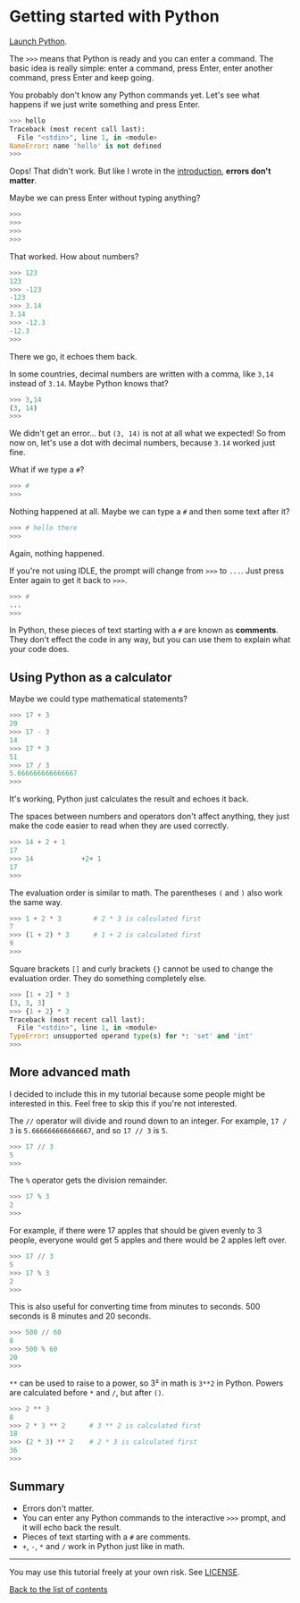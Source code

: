 # Getting started with Python

[Launch Python](installing-python.md).

The `>>>` means that Python is ready and you can enter a command. The
basic idea is really simple: enter a command, press Enter, enter another
command, press Enter and keep going.

You probably don't know any Python commands yet. Let's see what happens
if we just write something and press Enter.

```py
>>> hello
Traceback (most recent call last):
  File "<stdin>", line 1, in <module>
NameError: name 'hello' is not defined
>>>
```

Oops! That didn't work. But like I wrote in the
[introduction](what-is-programming.md), **errors don't matter**.

Maybe we can press Enter without typing anything?

```py
>>> 
>>> 
>>> 
>>> 
```

That worked. How about numbers?

```py
>>> 123
123
>>> -123
-123
>>> 3.14
3.14
>>> -12.3
-12.3
>>> 
```

There we go, it echoes them back.

In some countries, decimal numbers are written with a comma, like `3,14`
instead of `3.14`. Maybe Python knows that?

```py
>>> 3,14
(3, 14)
>>> 
```

We didn't get an error... but `(3, 14)` is not at all what we expected!
So from now on, let's use a dot with decimal numbers, because `3.14`
worked just fine.

What if we type a `#`?

```py
>>> #
>>> 
```

Nothing happened at all. Maybe we can type a `#` and then some text
after it?

```py
>>> # hello there
>>> 
```

Again, nothing happened.

If you're not using IDLE, the prompt will change from `>>>` to
`...`. Just press Enter again to get it back to `>>>`.

```py
>>> #
... 
>>> 
```

In Python, these pieces of text starting with a `#` are known as
**comments**. They don't effect the code in any way, but you can use
them to explain what your code does.

## Using Python as a calculator

Maybe we could type mathematical statements?

```py
>>> 17 + 3
20
>>> 17 - 3
14
>>> 17 * 3
51
>>> 17 / 3
5.666666666666667
>>>
```

It's working, Python just calculates the result and echoes it back.

The spaces between numbers and operators don't affect anything, they
just make the code easier to read when they are used correctly.

```py
>>> 14 + 2 + 1
17
>>> 14            +2+ 1
17
>>>
```

The evaluation order is similar to math. The parentheses `(` and `)`
also work the same way.

```py
>>> 1 + 2 * 3        # 2 * 3 is calculated first
7
>>> (1 + 2) * 3      # 1 + 2 is calculated first
9
>>>
```

Square brackets `[]` and curly brackets `{}` cannot be used to change
the evaluation order. They do something completely else.

```py
>>> [1 + 2] * 3
[3, 3, 3]
>>> {1 + 2} * 3
Traceback (most recent call last):
  File "<stdin>", line 1, in <module>
TypeError: unsupported operand type(s) for *: 'set' and 'int'
>>>
```

## More advanced math

I decided to include this in my tutorial because some people might be
interested in this. Feel free to skip this if you're not interested.

The `//` operator will divide and round down to an integer. For example,
`17 / 3` is `5.666666666666667`, and so `17 // 3` is `5`.

```py
>>> 17 // 3
5
>>>
```

The `%` operator gets the division remainder.

```py
>>> 17 % 3
2
>>>
```

For example, if there were 17 apples that should be given evenly to 3
people, everyone would get 5 apples and there would be 2 apples left
over.

```py
>>> 17 // 3
5
>>> 17 % 3
2
>>>
```

This is also useful for converting time from minutes to seconds. 500
seconds is 8 minutes and 20 seconds.

```py
>>> 500 // 60
8
>>> 500 % 60
20
>>>
```

`**` can be used to raise to a power, so 3² in math is `3**2` in Python.
Powers are calculated before `*` and `/`, but after `()`.

```py
>>> 2 ** 3
8
>>> 2 * 3 ** 2      # 3 ** 2 is calculated first
18
>>> (2 * 3) ** 2    # 2 * 3 is calculated first
36
>>>
```

## Summary

- Errors don't matter.
- You can enter any Python commands to the interactive `>>>` prompt, and
    it will echo back the result.
- Pieces of text starting with a `#` are comments.
- `+`, `-`, `*` and `/` work in Python just like in math.

***

You may use this tutorial freely at your own risk. See [LICENSE](LICENSE).

[Back to the list of contents](README.md)
